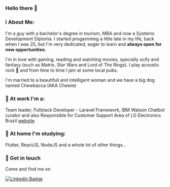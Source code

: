### Hello there 👋

### ℹ About Me:

I'm a guy with a bachelor's degree in tourism, MBA and now a Systems Development Diploma. 
I started progamming a little late in my life, back when I was 25, but I'm very dedicated, eager to learn and **always open for new opportunities**.

I'm in love with gaming, reading and watching movies, specially scify and fantasy (such as Matrix, Star Wars and Lord of The Rings).
I play acoustic rock 🎸 and from time to time I jam at some local pubs.

I'm married to a beautifull and intelligent woman and we have a big dog named Chewbacca (AKA Chewie)

### 🔭 At work I'm a:

Team leader, Fullstack Developer - Laravel Framework, IBM  Watson Chatbot curator and also Responsible for Customer Support Area of LG Electronics Brazil [website](https://wwwstg.lg.com/br/suporte)

### 🏡 At home I'm studying:

Flutter, ReactJS, NodeJS and a whole lot of other things...

### 🤝 Get in touch

Come and find me on 

[![Linkedin Badge](https://img.shields.io/badge/-LinkedIn-blue?style=flat-square&logo=Linkedin&logoColor=white&link=https://www.linkedin.com/in/flavioccf)](https://www.linkedin.com/in/flavioccf)
